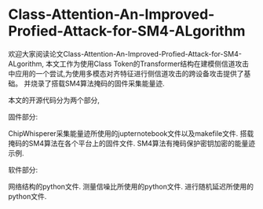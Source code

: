 # Class-Attention-An-Improved-Profied-Attack-for-SM4-ALgorithm
欢迎大家阅读论文Class-Attention-An-Improved-Profied-Attack-for-SM4-ALgorithm,
本文工作为使用Class Token的Transformer结构在建模侧信道攻击中应用的一个尝试,为使用多模态对齐特征进行侧信道攻击的跨设备攻击提供了基础。
并烧录了搭载SM4算法掩码的固件采集能量迹.


本文的开源代码分为两个部分,

固件部分:

ChipWhisperer采集能量迹所使用的jupternotebook文件以及makefile文件.
搭载掩码的SM4算法在各个平台上的固件文件.
SM4算法有掩码保护密钥加密的能量迹示例.

软件部分:

网络结构的python文件.
测量信噪比所使用的python文件.
进行随机延迟所使用的python文件.
